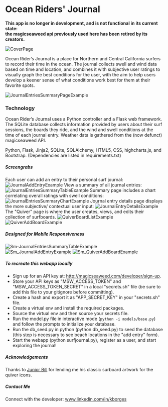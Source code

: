 Ocean Riders' Journal
===========
**This app is no longer in development, and is not functional in its current state:**  
**the magicseaweed api previously used here has been retired by its creators.**

![CoverPage](static/screengrabs/sg01_cover.png)

Ocean Rider’s Journal is a place for Northern and Central California surfers to 
record their time in the ocean. The journal collects swell and wind data based 
on time and location, and combines it with subjective user ratings to visually 
graph the best conditions for the user, with the aim to help users develop a 
keener sense of what conditions work best for them at their favorite spots.

![JournalEntriesSummaryPageExample](static/screengrabs/sg02_summary.png)

### Technology

Ocean Rider’s Journal uses a Python controller and a Flask web framework. The 
SQLite database collects information provided by users about their surf 
sessions, the boards they ride, and the wind and swell conditions at the time 
of each journal entry. Weather data is gathered from the (now defunct) magicseaweed API.

Python, Flask, Jinja2, SQLite, SQLAlchemy, HTML5, CSS, highcharts.js, and 
Bootstrap. (Dependencies are listed in requirements.txt)


##### Screengrabs

Each user can add an entry to their personal surf journal:
![JournalAddEntryExample](static/screengrabs/sg04_add.png)
View a summary of all journal entries:
![JournalEntriesSummaryTableExample](static/screengrabs/sg02b_summary.png)
Summary page includes a chart correlating overall ratings with swell conditions:
![JournalEntriesSummaryChartExample](static/screengrabs/sg02c_summaryChart.png)
Journal entry details page displays the more subjective/ contextual user input: 
![JournalEntryDetailsExample](static/screengrabs/sg03_details.png)
The "Quiver" page is where the user creates, views, and edits their collection of surfboards.
![QuiverBoardListExample](static/screengrabs/sg06_quiverList.png)
![QuiverAddBoardExample](static/screengrabs/sg05_quiverAdd.png)

##### Designed for Mobile Responsiveness

![Sm-JournalEntriesSummaryTableExample](static/screengrabs/sg10a_mbl_summary.png)
![Sm_JournalAddEntryExample](static/screengrabs/sg10b_mbl_addEntry.png)
![Sm_QuiverAddBoardExample](static/screengrabs/sg10c_mbl_addBoard.png)
 

##### To recreate this webapp locally

- Sign up for an API key at: http://magicseaweed.com/developer/sign-up.
- Store your API keys as "MSW_ACCESS_TOKEN" and "MSW_ACCESS_TOKEN_SECRET" in a 
local "secrets.sh" file (be sure to add this file to your gitignore before 
committing).
- Create a hash and export it as "APP_SECRET_KEY" in your "secrets.sh" file.
- Create a virtual env and install the required packages.
- Source the virtual env and then source your secrets file.
- Run the model.py file in interactive mode (`python -i models/base.py`) and 
follow the prompts to initialize your database.
- Run the db_seed.py in python (python db_seed.py) to seed the database 
(this step is necessary to see beach locations in the "add entry" form).
- Start the webapp (python surfjournal.py), register as a user, and start 
exploring the journal!

##### Acknowledgements
Thanks to [Junior Bill](http://www.juniorbill.com) for lending me his classic 
surboard artwork for the quiver icons. 

##### Contact Me

Connect with the developer: www.linkedin.com/in/kborges
